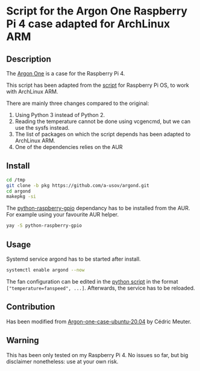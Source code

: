 # Script for the Argon One Raspberry Pi 4 case adapted for ArchLinux ARM

## Description

The [Argon One](https://argon40.com/argon-one-raspberry-pi-4-case.html) is a case for the Raspberry Pi 4.

This script has been adapted from the [script](https://download.argon40.com/argon1.sh) for Raspberry Pi OS, to work with ArchLinux ARM.

There are mainly three changes compared to the original:
1. Using Python 3 instead of Python 2.
2. Reading the temperature cannot be done using vcgencmd, but we can use the sysfs
   instead.
3. The list of packages on which the script depends has been adapted to ArchLinux ARM.
4. One of the dependencies relies on the AUR

## Install 

```bash
cd /tmp
git clone -b pkg https://github.com/a-usov/argond.git
cd argond
makepkg -si
```

The [python-raspberry-gpio](https://aur.archlinux.org/packages/python-raspberry-gpio) dependancy has to be installed from the AUR. For example using your favourite AUR helper.

```bash
yay -S python-raspberry-gpio
```

## Usage

Systemd service argond has to be started after install.

 
```bash
systemctl enable argond --now
```

The fan configuration can be edited in the [python script](https://github.com/a-usov/argond/blob/master/argond.py#L45) in the format `["temperature=fanspeed", ...]`.
Afterwards, the service has to be reloaded.

## Contribution

Has been modified from [Argon-one-case-ubuntu-20.04](https://github.com/meuter/argon-one-case-ubuntu-20.04) by Cédric Meuter.

## Warning

This has been only tested on my Raspberry Pi 4. No issues so far, but big disclaimer nonetheless: use at your own risk. 

